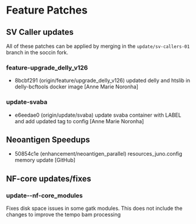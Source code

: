 # Feature Patches


## SV Caller updates

All of these patches can be applied by merging in the `update/sv-callers-01` branch in the soccin fork. 

### feature-upgrade_delly_v126

- 8bcbf291 (origin/feature/upgrade_delly_v126)
updated delly and htslib in delly-bcftools docker image [Anne Marie Noronha]

### update-svaba

- e6eedae0 (origin/update/svaba)
update svaba container with LABEL and add updated tag to config [Anne Marie Noronha]


## Neoantigen Speedups

- 50854c1e (enhancement/neoantigen_parallel)
resources_juno.config memory update [GitHub]


## NF-core updates/fixes

### update--nf-core_modules

Fixes disk space issues in some gatk modules. This does not include the changes to improve the tempo bam processing
